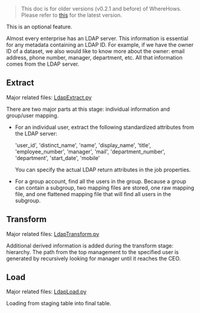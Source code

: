 > This doc is for older versions (v0.2.1 and before) of WhereHows. Please refer to [this](../wherehows-etl/README.md) for the latest version.

This is an optional feature.

Almost every enterprise has an LDAP server. This information is essential for any metadata containing an LDAP ID. For example, if we have the owner ID of a dataset, we also would like to know more about the owner: email address, phone number, manager, department, etc. All that information comes from the LDAP server.

## Extract
Major related files: [LdapExtract.py](../wherehows-etl/src/main/resources/jython/LdapExtract.py)

There are two major parts at this stage: individual information and group/user mapping.

* For an individual user, extract the following standardized attributes from the LDAP server:

    'user_id', 'distinct_name', 'name', 'display_name', 'title', 'employee_number', 'manager', 'mail', 'department_number', 'department', 'start_date', 'mobile'

    You can specify the actual LDAP return attributes in the job properties. 

* For a group account, find all the users in the group. Because a group can contain a subgroup, two mapping files are stored, one raw mapping file, and one flattened mapping file that will find all users in the subgroup.

## Transform
Major related files: [LdapTransform.py](../wherehows-etl/src/main/resources/jython/LdapTransform.py)

Additional derived information is added during the transform stage: hierarchy. The path from the top management to the specified user is generated by recursively looking for manager until it reaches the CEO.

## Load
Major related files: [LdapLoad.py](../wherehows-etl/src/main/resources/jython/LdapLoad.py)

Loading from staging table into final table.
